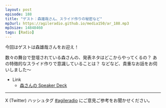 ```yaml
---
layout: post
episode: 188
title: "ゲスト：森雄哉さん、スライド作りの秘密など"
mp3url: https://agileradio.github.io/media150/ar_188.mp3
mp3size: 14848460
tags: [Radio]
---
```


今回はゲストは森雄哉さんをお迎え！

数々の舞台で登壇されている森さんの、発表ネタはどこからやってくるの？ あの特徴的なスライド作りで意識していることは？ などなど、貴重なお話をお伺いしました〜

- Link
  - [森さんの Speaker Deck](https://speakerdeck.com/moriyuya)

---

X (Twitter) ハッシュタグ [#agileradio](https://x.com/intent/post?hashtags=agileradio) にご意見ご参考をお聞かせください。
